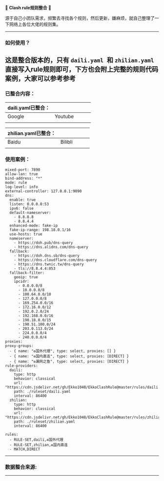 🌟 **Clash rule规则整合** 🌟

源于自己小团队需求，频繁去寻找各个规则，然后更新，嫌麻烦，就自己整理了一下网络上各位大佬的规则集。

---

### **如何使用？**

这是整合版本的，只有 `daili.yaml `和 `zhilian.yaml `
直接写入rule规则即可，下方也会附上完整的规则代码案例，大家可以参考参考
----------------------------------------------------------------------

### **已整合内容：**

| daili.yaml已整合： |  |  |  |  |
| --- | --- | --- | --- |--- |
|Google  |Youtube  |  |  |  |
|  |  |  |  |  |

| zhilian.yaml已整合： |  |  |  |  |
| --- | --- | --- | --- |--- |
|Baidu  |Bilibli  |  |  |  |
|  |  |  |  |  |

### **使用案例：**

```
mixed-port: 7890
allow-lan: true
bind-address: "*"
mode: rule
log-level: info
external-controller: 127.0.0.1:9090
dns:
  enable: true
  listen: 0.0.0.0:53 
  ipv6: false
  default-nameserver:
    - 8.8.8.8
    - 8.8.4.4   
  enhanced-mode: fake-ip
  fake-ip-range: 198.18.0.1/16
  use-hosts: true
  nameserver:
    - https://doh.pub/dns-query
    - https://dns.alidns.com/dns-query  
  fallback:
    - https://doh.dns.sb/dns-query
    - https://dns.cloudflare.com/dns-query
    - https://dns.twnic.tw/dns-query
    - tls://8.8.4.4:853
  fallback-filter:
    geoip: true
    ipcidr:
      - 0.0.0.0/8
      - 10.0.0.0/8
      - 100.64.0.0/10
      - 127.0.0.0/8
      - 169.254.0.0/16
      - 172.16.0.0/12
      - 192.0.2.0/24
      - 192.168.0.0/16
      - 198.18.0.0/15
      - 198.51.100.0/24
      - 203.0.113.0/24
      - 224.0.0.0/4
      - 240.0.0.0/4
proxies:
proxy-groups:
  - { name: "♻️国外代理", type: select, proxies: [] }
  - { name: "♻️国内直连", type: select, proxies: [DIRECT] }
  - { name: "♻️漏网之鱼", type: select, proxies: [DIRECT] }
rule-providers:
  daili:
    type: http
    behavior: classical
    url: "https://cdn.jsdelivr.net/gh/Ekko1048/EkkoClashRule@master/rules/daili.yaml"
    path: ./ruleset/daili.yaml
    interval: 86400
  zhilian:
    type: http
    behavior: classical
    url: "https://cdn.jsdelivr.net/gh/Ekko1048/EkkoClashRule@master/rules/zhilian.yaml"
    path: ./ruleset/zhilian.yaml
    interval: 86400

rules:
  - RULE-SET,daili,♻️国外代理
  - RULE-SET,zhilian,♻️国内直连
  - MATCH,DIRECT
```

---

### **数据整合来源:**

---

